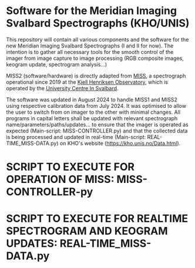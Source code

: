 # Software for the Meridian Imaging Svalbard Spectrographs (KHO/UNIS)
This repository will contain all various components and the software for the new Meridian Imaging Svalbard Spectrographs (I and II for now). 
The intention is to gather all necessary tools for the smooth control of the imager from image capture to image processing (RGB composite images, keogram update, spectrogram analysis...)

MISS2 (software/hardware) is directly adapted from [MISS](https://kho.unis.no/Instruments/MISS.html), a spectrograph operational since 2019 at the [Kjell Henriksen Observatory](https://kho.unis.no/), which is operated by the [University Centre In Svalbard](https://www.unis.no/).

The software was updated in August 2024 to handle MISS1 and MISS2 using respective calibration data from July 2024. It was optimised to allow the user to switch from on imager to the other with minimal changes. All programs in capital letters shall be updated with relevant spectrograph name/parameters/paths/updates... to ensure that the imager is operated as expected (Main-script: MISS-CONTROLLER.py) and that the collected data is being processed and updated in real-time (Main-script: REAL-TIME_MISS-DATA.py) on KHO's website (https://kho.unis.no/Data.html).


# SCRIPT TO EXECUTE FOR OPERATION OF MISS: MISS-CONTROLLER-py

# SCRIPT TO EXECUTE FOR REALTIME SPECTROGRAM AND KEOGRAM UPDATES: REAL-TIME_MISS-DATA.py
